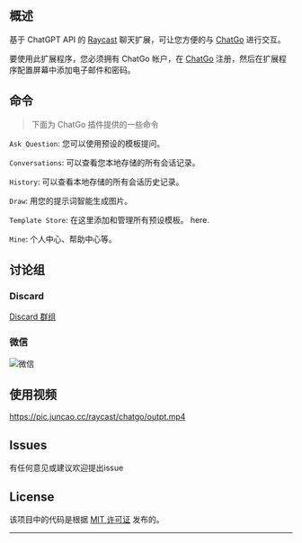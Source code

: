 ## 概述

基于 ChatGPT API 的 [Raycast](https://raycast.com/) 聊天扩展，可让您方便的与 [ChatGo](http://www.chatgo.pro/) 进行交互。

要使用此扩展程序，您必须拥有 ChatGo 帐户，在 [ChatGo](http://www.chatgo.pro/) 注册，然后在扩展程序配置屏幕中添加电子邮件和密码。

## 命令
> 下面为 ChatGo 插件提供的一些命令

`Ask Question`: 您可以使用预设的模板提问。

`Conversations`: 可以查看您本地存储的所有会话记录。

`History`: 可以查看本地存储的所有会话历史记录。

`Draw`: 用您的提示词智能生成图片。

`Template Store`: 在这里添加和管理所有预设模板。
here.

`Mine`: 个人中心、帮助中心等。


## 讨论组
### Discard
[Discard 群组](https://discord.gg/BQWU9fePM2)

### 微信
![微信](https://pic.juncao.cc/raycast/chatgo/wechat.jpg)

## 使用视频
https://pic.juncao.cc/raycast/chatgo/outpt.mp4


## Issues
有任何意见或建议欢迎提出issue

## License
该项目中的代码是根据 [MIT 许可证](LICENSE) 发布的。

---
